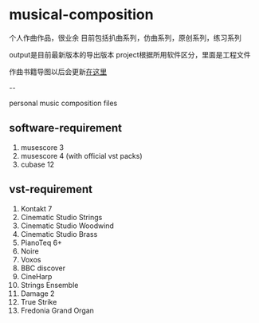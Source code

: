 # musical-composition

个人作曲作品，很业余
目前包括扒曲系列，仿曲系列，原创系列，练习系列

output是目前最新版本的导出版本
project根据所用软件区分，里面是工程文件

作曲书籍导图以后会更新[在这里](https://github.com/Ryu613/books/tree/master/mindmap/%E4%BD%9C%E6%9B%B2)

--

personal music composition files

## software-requirement

1. musescore 3
2. musescore 4 (with official vst packs)
3. cubase 12

## vst-requirement
1. Kontakt 7
2. Cinematic Studio Strings
3. Cinematic Studio Woodwind
4. Cinematic Studio Brass
5. PianoTeq 6+
6. Noire
7. Voxos
8. BBC discover
9. CineHarp
10. Strings Ensemble
11. Damage 2
12. True Strike
13. Fredonia Grand Organ
